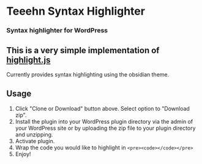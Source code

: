 # Teeehn Syntax Highlighter
### Syntax highlighter for WordPress

## This is a very simple implementation of [highlight.js](https://highlightjs.org/)
Currently provides syntax highlighting using the obsidian theme.

## Usage

1) Click "Clone or Download" button above. Select option to "Download zip".
2) Install the plugin into your WordPress plugin directory via the admin of your WordPress site or by uploading the zip file to your plugin directory and unzipping.
3) Activate plugin.
4) Wrap the code you would like to highlight in `<pre><code></code></pre>`
5) Enjoy!
